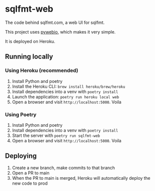 # sqlfmt-web
The code behind sqlfmt.com, a web UI for sqlfmt.

This project uses [pywebio](https://www.pyweb.io/), which makes it very simple.

It is deployed on Heroku.

## Running locally

### Using Heroku (recommended)
1. Install Python and poetry
1. Install the Heroku CLI: `brew install heroku/brew/heroku`
2. Install dependencies into a venv with `poetry install`
2. Launch the application: `poetry run heroku local web`
3. Open a browser and visit `http://localhost:5000`. Voila

### Using Poetry
1. Install Python and poetry
2. Install dependencies into a venv with `poetry install`
3. Start the server with `poetry run sqlfmt-web`
4. Open a browser and visit `http://localhost:5000`. Voila

## Deploying
1. Create a new branch, make commits to that branch
2. Open a PR to main
3. When the PR to main is merged, Heroku will automatically deploy the new code to prod
